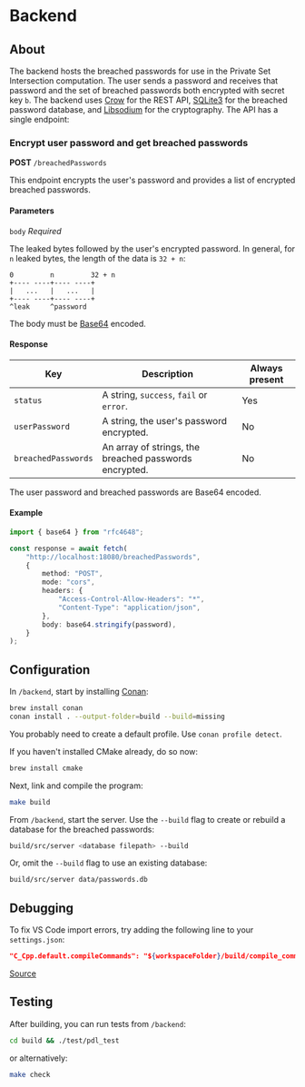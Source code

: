 # Backend

## About

The backend hosts the breached passwords for use in the Private Set Intersection computation. The user sends a password and receives that password and the set of breached passwords both encrypted with secret key `b`. The backend uses [Crow](https://crowcpp.org/master/) for the REST API, [SQLite3](https://www.sqlite.org/index.html) for the breached password database, and [Libsodium](https://libsodium.gitbook.io/doc/) for the cryptography. The API has a single endpoint:

### Encrypt user password and get breached passwords

**POST** `/breachedPasswords`

This endpoint encrypts the user's password and provides a list of encrypted breached passwords.

#### Parameters

`body` *Required*

The leaked bytes followed by the user's encrypted password. In general, for `n` leaked bytes, the length of the data is `32 + n`:

```text
0         n         32 + n
+---- ----+---- ----+
|   ...   |   ...   |
+---- ----+---- ----+
^leak     ^password
```

The body must be [Base64](https://en.wikipedia.org/wiki/Base64) encoded.

#### Response

| Key                 | Description                                            | Always present |
|---------------------|--------------------------------------------------------|----------------|
| `status`            | A string, `success`, `fail` or `error`.                | Yes            |
| `userPassword`      | A string, the user's password encrypted.               | No             |
| `breachedPasswords` | An array of strings, the breached passwords encrypted. | No             |

The user password and breached passwords are Base64 encoded.

#### Example

```typescript
import { base64 } from "rfc4648";

const response = await fetch(
    "http://localhost:18080/breachedPasswords",
    {
        method: "POST",
        mode: "cors",
        headers: {
            "Access-Control-Allow-Headers": "*",
            "Content-Type": "application/json",
        },
        body: base64.stringify(password),
    }
);
```

## Configuration

In `/backend`, start by installing [Conan](https://conan.io/):

```bash
brew install conan 
conan install . --output-folder=build --build=missing
```

You probably need to create a default profile. Use `conan profile detect`.

If you haven't installed CMake already, do so now:

```bash
brew install cmake
```

Next, link and compile the program:

```bash
make build
```

From `/backend`, start the server. Use the `--build` flag to create or rebuild a database for the breached passwords:

```bash
build/src/server <database filepath> --build
```

Or, omit the `--build` flag to use an existing database:

```bash
build/src/server data/passwords.db 
```

## Debugging

To fix VS Code import errors, try adding the following line to your `settings.json`:

```json
"C_Cpp.default.compileCommands": "${workspaceFolder}/build/compile_commands.json",
```

[Source](https://stackoverflow.com/questions/58077908/linking-conan-include-to-vs-code)

## Testing

After building, you can run tests from `/backend`:

```bash
cd build && ./test/pdl_test 
```

or alternatively:

```bash
make check
```
